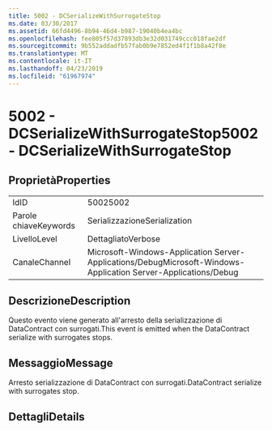 ```yaml
---
title: 5002 - DCSerializeWithSurrogateStop
ms.date: 03/30/2017
ms.assetid: 66fd4496-8b94-46d4-b987-19040b4ea4bc
ms.openlocfilehash: fee805f57d37893db3e32d031749ccc018fae2df
ms.sourcegitcommit: 9b552addadfb57fab0b9e7852ed4f1f1b8a42f8e
ms.translationtype: MT
ms.contentlocale: it-IT
ms.lasthandoff: 04/23/2019
ms.locfileid: "61967974"
---
```

# <a name="5002---dcserializewithsurrogatestop"></a><span data-ttu-id="b9726-102">5002 - DCSerializeWithSurrogateStop</span><span class="sxs-lookup"><span data-stu-id="b9726-102">5002 - DCSerializeWithSurrogateStop</span></span>
## <a name="properties"></a><span data-ttu-id="b9726-103">Proprietà</span><span class="sxs-lookup"><span data-stu-id="b9726-103">Properties</span></span>  
  
|||  
|-|-|  
|<span data-ttu-id="b9726-104">Id</span><span class="sxs-lookup"><span data-stu-id="b9726-104">ID</span></span>|<span data-ttu-id="b9726-105">5002</span><span class="sxs-lookup"><span data-stu-id="b9726-105">5002</span></span>|  
|<span data-ttu-id="b9726-106">Parole chiave</span><span class="sxs-lookup"><span data-stu-id="b9726-106">Keywords</span></span>|<span data-ttu-id="b9726-107">Serializzazione</span><span class="sxs-lookup"><span data-stu-id="b9726-107">Serialization</span></span>|  
|<span data-ttu-id="b9726-108">Livello</span><span class="sxs-lookup"><span data-stu-id="b9726-108">Level</span></span>|<span data-ttu-id="b9726-109">Dettagliato</span><span class="sxs-lookup"><span data-stu-id="b9726-109">Verbose</span></span>|  
|<span data-ttu-id="b9726-110">Canale</span><span class="sxs-lookup"><span data-stu-id="b9726-110">Channel</span></span>|<span data-ttu-id="b9726-111">Microsoft-Windows-Application Server-Applications/Debug</span><span class="sxs-lookup"><span data-stu-id="b9726-111">Microsoft-Windows-Application Server-Applications/Debug</span></span>|  
  
## <a name="description"></a><span data-ttu-id="b9726-112">Descrizione</span><span class="sxs-lookup"><span data-stu-id="b9726-112">Description</span></span>  
 <span data-ttu-id="b9726-113">Questo evento viene generato all'arresto della serializzazione di DataContract con surrogati.</span><span class="sxs-lookup"><span data-stu-id="b9726-113">This event is emitted when the DataContract serialize with surrogates stops.</span></span>  
  
## <a name="message"></a><span data-ttu-id="b9726-114">Messaggio</span><span class="sxs-lookup"><span data-stu-id="b9726-114">Message</span></span>  
 <span data-ttu-id="b9726-115">Arresto serializzazione di DataContract con surrogati.</span><span class="sxs-lookup"><span data-stu-id="b9726-115">DataContract serialize with surrogates stop.</span></span>  
  
## <a name="details"></a><span data-ttu-id="b9726-116">Dettagli</span><span class="sxs-lookup"><span data-stu-id="b9726-116">Details</span></span>
